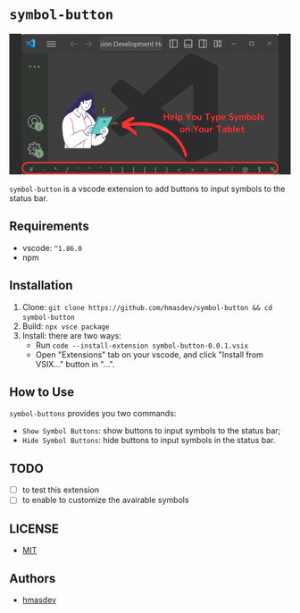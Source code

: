 # `symbol-button`

![header](https://github.com/hmasdev/symbol-button/blob/main/pics/header.png)

`symbol-button` is a vscode extension to add buttons to input symbols to the status bar.

## Requirements

- vscode: `^1.86.0`
- npm

## Installation

1. Clone: `git clone https://github.com/hmasdev/symbol-button && cd symbol-button`
2. Build: `npx vsce package`
3. Install: there are two ways:
   - Run `code --install-extension symbol-button-0.0.1.vsix`
   - Open "Extensions" tab on your vscode, and click "Install from VSIX..." button in "...".

## How to Use

`symbol-buttons` provides you two commands:

- `Show Symbol Buttons`: show buttons to input symbols to the status bar;
- `Hide Symbol Buttons`: hide buttons to input symbols in the status bar.

## TODO

- [ ] to test this extension
- [ ] to enable to customize the avairable symbols

## LICENSE

- [MIT](https://github.com/hmasdev/symbol-button/blob/main/LICENSE)

## Authors

- [hmasdev](https://github.com/hmasdev)
